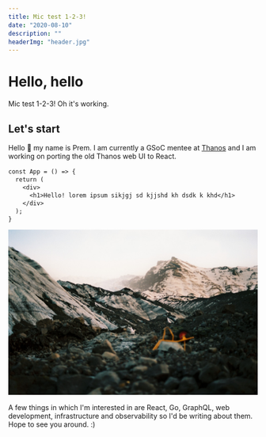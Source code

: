 ```yaml
---
title: Mic test 1-2-3!
date: "2020-08-10"
description: ""
headerImg: "header.jpg"
---
```


# Hello, hello

Mic test 1-2-3! Oh it's working.

## Let's start

Hello 👋 my name is Prem. I am currently a GSoC mentee at [Thanos](https://thanos.io) and I am working on porting the old Thanos web UI to React.

```jsx{3-5}
const App = () => {
  return (
    <div>
      <h1>Hello! lorem ipsum sikjgj sd kjjshd kh dsdk k khd</h1>
    </div>
  );
}
```

![Lone tree](./wang.jpg)

A few things in which I'm interested in are React, Go, GraphQL, web development, infrastructure and observability so I'd be writing about them. Hope to see you around. :)
